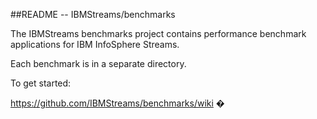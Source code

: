 ##README --  IBMStreams/benchmarks

The IBMStreams benchmarks project contains performance benchmark applications for IBM InfoSphere Streams.

Each benchmark is in a separate directory.

To get started: 

https://github.com/IBMStreams/benchmarks/wiki
�
